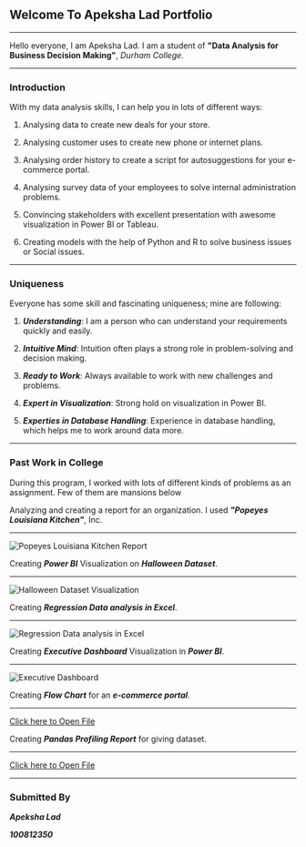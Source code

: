 ## Welcome To Apeksha Lad Portfolio
---

Hello everyone, I am Apeksha Lad. I am a student of **"Data Analysis for Business Decision Making"**, _Durham College_.

---
### Introduction


With my data analysis skills, I can help you in lots of different ways:

  1. Analysing data to create new deals for your store.

  2. Analysing customer uses to create new phone or internet plans.

  3. Analysing order history to create a script for autosuggestions for your e-commerce portal.

  4. Analysing survey data of your employees to solve internal administration problems.

  5. Convincing stakeholders with excellent presentation with awesome visualization in Power BI or Tableau. 

  6. Creating models with the help of Python and R to solve business issues or Social issues.


---

### Uniqueness 


Everyone has some skill and fascinating uniqueness; mine are following:

  1. **_Understanding_**: I am a person who can understand your requirements quickly and easily.
  
  2. **_Intuitive Mind_**: Intuition often plays a strong role in problem-solving and decision making.
  
  3. **_Ready to Work_**: Always available to work with new challenges and problems.
  
  4. **_Expert in Visualization_**: Strong hold on visualization in Power BI.

  5. **_Experties in Database Handling_**: Experience in database handling, which helps me to work around data more.


---

### Past Work in College


During this program, I worked with lots of different kinds of problems as an assignment. Few of them are mansions below 

Analyzing and creating a report for an organization. I used _**"Popeyes Louisiana Kitchen"**_, Inc. 
___

![Popeyes Louisiana Kitchen Report](https://apekshalad10.github.io/Apeksha_Lad_Portfolio/1.png "Popeyes Louisiana Kitchen")

Creating **_Power BI_** Visualization on **_Halloween Dataset_**. 
___

![Halloween Dataset Visualization](https://apekshalad10.github.io/Apeksha_Lad_Portfolio/2.png "Halloween Dataset Visualization")

Creating _**Regression Data analysis in Excel**_. 
___

![Regression Data analysis in Excel](https://apekshalad10.github.io/Apeksha_Lad_Portfolio/3.png "Regression Data analysis in Excel")

Creating **_Executive Dashboard_** Visualization in **_Power BI_**.
___

![Executive Dashboard](https://apekshalad10.github.io/Apeksha_Lad_Portfolio/4.png "Executive Dashboard")

Creating **_Flow Chart_** for an **_e-commerce portal_**. 
___

[Click here to Open File](https://apekshalad10.github.io/Apeksha_Lad_Portfolio/5.pdf)

Creating **_Pandas Profiling Report_** for giving dataset. 
___

[Click here to Open File](https://apekshalad10.github.io/Apeksha_Lad_Portfolio/6.html)

---
### Submitted By

_**Apeksha Lad**_

_**100812350**_

